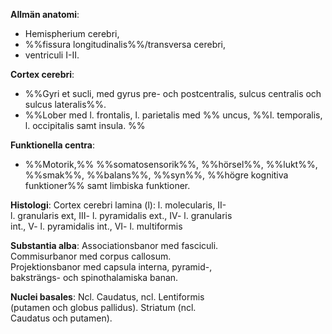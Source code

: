 **Allmän anatomi**:
- Hemispherium cerebri,
- %%fissura longitudinalis%%/transversa cerebri,
- ventriculi I-II.

**Cortex cerebri**:
- %%Gyri et sucli, med gyrus pre- och postcentralis, sulcus centralis och sulcus lateralis%%.  
- %%Lober med l. frontalis, l. parietalis med %% uncus, %%l. temporalis, l. occipitalis samt insula.  %%

**Funktionella centra**:
- %%Motorik,%% %%somatosensorik%%, %%hörsel%%, %%lukt%%, %%smak%%, %%balans%%, %%syn%%, %%högre kognitiva funktioner%% samt limbiska funktioner.  

**Histologi**: Cortex cerebri lamina (l): l. molecularis, II-  
l. granularis ext, III- l. pyramidalis ext., IV- l. granularis  
int., V- l. pyramidalis int., VI- l. multiformis  

**Substantia alba**: Associationsbanor med fasciculi.  
Commisurbanor med corpus callosum.  
Projektionsbanor med capsula interna, pyramid-,  
baksträngs- och spinothalamiska banan.  

**Nuclei basales**: Ncl. Caudatus, ncl. Lentiformis  
(putamen och globus pallidus). Striatum (ncl.  
Caudatus och putamen).